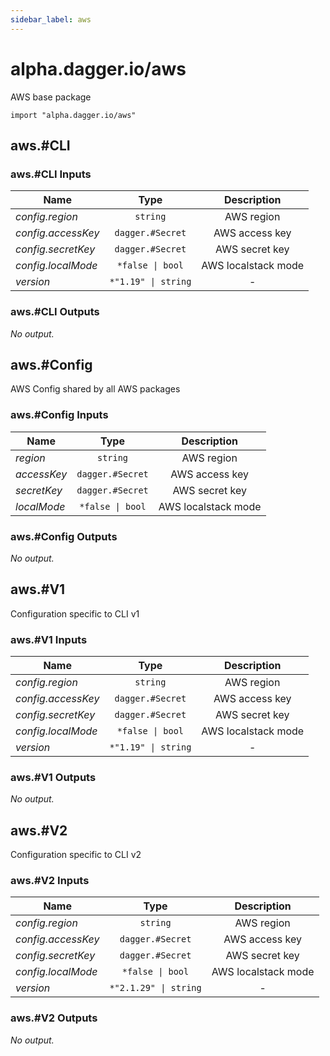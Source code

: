 ```yaml
---
sidebar_label: aws
---
```


# alpha.dagger.io/aws

AWS base package

```cue
import "alpha.dagger.io/aws"
```

## aws.#CLI

### aws.#CLI Inputs

| Name                 | Type                   | Description           |
| -------------        |:-------------:         |:-------------:        |
|*config.region*       | `string`               |AWS region             |
|*config.accessKey*    | `dagger.#Secret`       |AWS access key         |
|*config.secretKey*    | `dagger.#Secret`       |AWS secret key         |
|*config.localMode*    | `*false \| bool`       |AWS localstack mode    |
|*version*             | `*"1.19" \| string`    |-                      |

### aws.#CLI Outputs

_No output._

## aws.#Config

AWS Config shared by all AWS packages

### aws.#Config Inputs

| Name             | Type                | Description           |
| -------------    |:-------------:      |:-------------:        |
|*region*          | `string`            |AWS region             |
|*accessKey*       | `dagger.#Secret`    |AWS access key         |
|*secretKey*       | `dagger.#Secret`    |AWS secret key         |
|*localMode*       | `*false \| bool`    |AWS localstack mode    |

### aws.#Config Outputs

_No output._

## aws.#V1

Configuration specific to CLI v1

### aws.#V1 Inputs

| Name                 | Type                   | Description           |
| -------------        |:-------------:         |:-------------:        |
|*config.region*       | `string`               |AWS region             |
|*config.accessKey*    | `dagger.#Secret`       |AWS access key         |
|*config.secretKey*    | `dagger.#Secret`       |AWS secret key         |
|*config.localMode*    | `*false \| bool`       |AWS localstack mode    |
|*version*             | `*"1.19" \| string`    |-                      |

### aws.#V1 Outputs

_No output._

## aws.#V2

Configuration specific to CLI v2

### aws.#V2 Inputs

| Name                 | Type                     | Description           |
| -------------        |:-------------:           |:-------------:        |
|*config.region*       | `string`                 |AWS region             |
|*config.accessKey*    | `dagger.#Secret`         |AWS access key         |
|*config.secretKey*    | `dagger.#Secret`         |AWS secret key         |
|*config.localMode*    | `*false \| bool`         |AWS localstack mode    |
|*version*             | `*"2.1.29" \| string`    |-                      |

### aws.#V2 Outputs

_No output._
